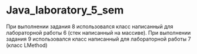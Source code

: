 # Java_laboratory_5_sem
При выполнении задания 8 использовался класс написанный для лабораторной работы 6 (стек написанный на массиве).
При выполнении задания 9 использовался класс написанный для лабораторной работы 7 (класс LMethod)
